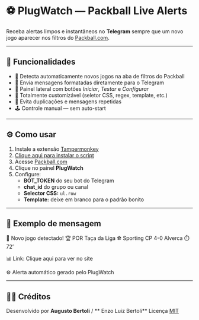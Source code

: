 # ⚽ PlugWatch — Packball Live Alerts

Receba alertas limpos e instantâneos no **Telegram** sempre que um novo jogo aparecer nos filtros do [Packball.com](https://packball.com/).

---

## 🧠 Funcionalidades

- 🔔 Detecta automaticamente novos jogos na aba de filtros do Packball  
- 💬 Envia mensagens formatadas diretamente para o Telegram  
- 🧩 Painel lateral com botões *Iniciar*, *Testar* e *Configurar*  
- 🎨 Totalmente customizável (seletor CSS, regex, template, etc.)  
- 🚫 Evita duplicações e mensagens repetidas  
- 🕹️ Controle manual — sem auto-start

---

## ⚙️ Como usar

1. Instale a extensão [Tampermonkey](https://www.tampermonkey.net/)
2. [Clique aqui para instalar o script](https://raw.githubusercontent.com/augustobertoli/plugwatch-packball/main/PlugWatch.user.js)
3. Acesse [Packball.com](https://packball.com/)
4. Clique no painel **PlugWatch**  
5. Configure:
   - **BOT_TOKEN** do seu bot do Telegram  
   - **chat_id** do grupo ou canal  
   - **Selector CSS:** `ul.row`  
   - **Template:** deixe em branco para o padrão bonito  

---

## 🧾 Exemplo de mensagem

🚨 Novo jogo detectado!
🏆 POR Taça da Liga
⚽ Sporting CP 4-0 Alverca
⏱️ 72’

📊 Link: Clique aqui para ver no site

⚙️ Alerta automático gerado pelo PlugWatch


---

## 🧑‍💻 Créditos

Desenvolvido por **Augusto Bertoli**  / ** Enzo Luiz Bertoli**
Licença [MIT](LICENSE)


